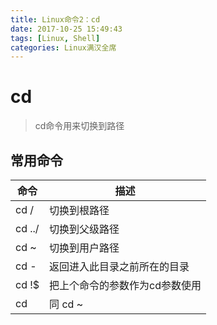 ```yaml
---
title: Linux命令2：cd
date: 2017-10-25 15:49:43
tags: [Linux, Shell]
categories: Linux满汉全席
---
```


# cd

> cd命令用来切换到路径

## 常用命令

命令 | 描述
---- | ----
cd / | 切换到根路径
cd ../ | 切换到父级路径
cd ~ | 切换到用户路径
cd - | 返回进入此目录之前所在的目录
cd !$ | 把上个命令的参数作为cd参数使用
cd | 同 cd ~